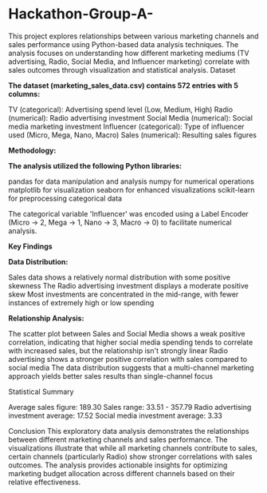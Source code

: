 # Hackathon-Group-A-
This project explores relationships between various marketing channels and sales performance using Python-based data analysis techniques. The analysis focuses on understanding how different marketing mediums (TV advertising, Radio, Social Media, and Influencer marketing) correlate with sales outcomes through visualization and statistical analysis.
Dataset

**The dataset (marketing_sales_data.csv) contains 572 entries with 5 columns:**

TV (categorical): Advertising spend level (Low, Medium, High)
Radio (numerical): Radio advertising investment
Social Media (numerical): Social media marketing investment
Influencer (categorical): Type of influencer used (Micro, Mega, Nano, Macro)
Sales (numerical): Resulting sales figures

**Methodology:**

**The analysis utilized the following Python libraries:**

pandas for data manipulation and analysis
numpy for numerical operations
matplotlib for visualization
seaborn for enhanced visualizations
scikit-learn for preprocessing categorical data

The categorical variable 'Influencer' was encoded using a Label Encoder (Micro → 2, Mega → 1, Nano → 3, Macro → 0) to facilitate numerical analysis.

**Key Findings**

**Data Distribution:**

Sales data shows a relatively normal distribution with some positive skewness
The Radio advertising investment displays a moderate positive skew
Most investments are concentrated in the mid-range, with fewer instances of extremely high or low spending

**Relationship Analysis:**

The scatter plot between Sales and Social Media shows a weak positive correlation, indicating that higher social media spending tends to correlate with increased sales, but the relationship isn't strongly linear
Radio advertising shows a stronger positive correlation with sales compared to social media
The data distribution suggests that a multi-channel marketing approach yields better sales results than single-channel focus

Statistical Summary

Average sales figure: 189.30
Sales range: 33.51 - 357.79
Radio advertising investment average: 17.52
Social media investment average: 3.33

Conclusion
This exploratory data analysis demonstrates the relationships between different marketing channels and sales performance. The visualizations illustrate that while all marketing channels contribute to sales, certain channels (particularly Radio) show stronger correlations with sales outcomes. The analysis provides actionable insights for optimizing marketing budget allocation across different channels based on their relative effectiveness.
